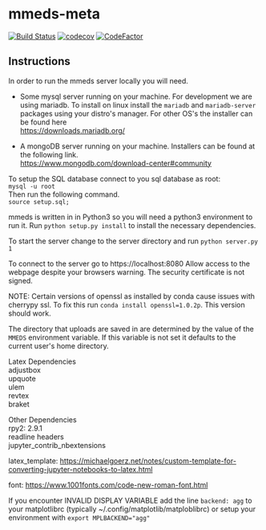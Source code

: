 # mmeds-meta

[![Build Status](https://travis-ci.com/clemente-lab/mmeds-meta.png?branch=Enhancement-BetterSummaryFile)](https://travis-cl.com/clemente-lab/mmeds-meta)
[![codecov](https://codecov.io/gh/clemente-lab/mmeds-meta/branch/Enhancement-BetterSummaryFile/graph/badge.svg)](https://codecov.io/gh/clemente-lab/mmeds-meta)
[![CodeFactor](https://codefactor.io/repository/github/clemente-lab/mmeds-meta/badge/Enhancement-BetterSummaryFile)](https://codefactor.io/repository/github/clemente-lab/mmeds-meta/overview/Enhancement-BetterSummaryFile)



## Instructions

In order to run the mmeds server locally you will need.

- Some mysql server running on your machine. For development we are using mariadb.
To install on linux install the `mariadb` and `mariadb-server` packages using your distro's manager.
For other OS's the installer can be found here  
https://downloads.mariadb.org/


- A mongoDB server running on your machine. Installers can be found at the following link.  
https://www.mongodb.com/download-center#community 


To setup the SQL database connect to you sql database as root:  
`mysql -u root`  
Then run the following command.  
    `source setup.sql;`  

mmeds is written in in Python3 so you will need a python3 environment to run it.
Run `python setup.py install` to install the necessary dependencies.

To start the server change to the server directory and run `python server.py 1`

To connect to the server go to https://localhost:8080
Allow access to the webpage despite your browsers warning. The security certificate is not signed.

NOTE: Certain versions of openssl as installed by conda cause issues with cherrypy ssl. 
To fix this run `conda install openssl=1.0.2p`. This version should work.

The directory that uploads are saved in are determined by the value of
the `MMEDS` environment variable. If this variable is not set it defaults
to the current user's home directory.

Latex Dependencies  
adjustbox  
upquote  
ulem  
revtex  
braket  

Other Dependencies  
rpy2: 2.9.1  
readline headers  
jupyter_contrib_nbextensions  

latex_template: https://michaelgoerz.net/notes/custom-template-for-converting-jupyter-notebooks-to-latex.html

font: https://www.1001fonts.com/code-new-roman-font.html

If you encounter INVALID DISPLAY VARIABLE add the line `backend: agg` to your matplotlibrc
(typically ~/.config/matplotlib/matploblibrc)
or setup your environment with `export MPLBACKEND="agg"`
